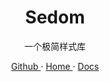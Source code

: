 <h1 align="center">Sedom</h1>

<p align="center">一个极简样式库</p>
<p align="center">
  <a target="_blank" href="https://github.com/fzf404/Sedom" > Github </a> ·
  <a target="_blank" href="https://sedom.fzf404.art/"> Home </a> ·
  <a target="_blank" href="https://sedom.fzf404.art/docs/"> Docs </a>
</p>
